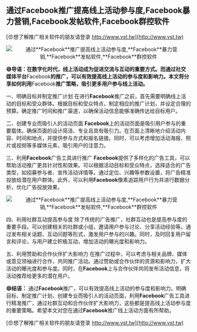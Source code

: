 ## **通过**Facebook**推广提高线上活动参与度,**Facebook**暴力营销,**Facebook**发帖软件,**Facebook**群控软件**

[😍想了解推广相关软件的朋友请登录 http://www.vst.tw](http://www.vst.tw)

 <center><img src="https://vst.tw/MP4/tuiguang/png/8.png" alt="通过**Facebook**推广提高线上活动参与度,**Facebook**暴力营销,**Facebook**发帖软件,**Facebook**群控软件"></center>

**😄导语：在数字化时代，线上活动成为促进交流与互动的重要方式。而通过社交媒体平台**Facebook**的推广，可以有效提高线上活动的参与度和影响力。本文将分享如何利用**Facebook**推广策略，吸引更多用户参与线上活动。**

一、明确目标并制定推广计划
在进行**Facebook**推广之前，首先需要明确线上活动的目标和受众群体。根据目标和受众特点，制定相应的推广计划，并设定合理的预算。确定推广时间和推广渠道，以确保活动信息能够准确传达给目标用户。

二、创建专业而吸引人的活动页面
**Facebook**上的活动页面是吸引用户参与的重要载体。确保页面的设计简洁、专业且具有吸引力。在页面上清晰地介绍活动内容、时间和地点，并提供参与方式和报名链接。同时，可以考虑增加活动海报、照片或视频等多媒体元素，吸引用户的注意力。

三、利用**Facebook**广告工具进行推广
**Facebook**提供了多样化的广告工具，可以帮助活动推广更具针对性和效果。可以根据活动目标和受众特点，选择适合的广告类型，如招募参与者、宣传活动详情等。通过定位、兴趣等参数设置，将广告精准投放给潜在用户群体。此外，可以利用**Facebook**像素追踪用户行为并进行数据分析，优化广告投放效果。

 <center><img src="https://vst.tw/MP4/tuiguang/png/7.png" alt="通过**Facebook**推广提高线上活动参与度,**Facebook**暴力营销,**Facebook**发帖软件,**Facebook**群控软件"></center>

四、利用社群互动提高参与度
除了传统的广告推广，社群互动也是提高参与度的重要手段。可以创建相关的社群或小组，邀请用户参与讨论、分享活动经验等。通过发布相关话题、互动问题等形式，激发用户参与的兴趣。同时，及时回复用户留言和评论，与用户建立积极互动，增加活动的曝光度和影响力。

五、利用赞助和合作伙伴扩大影响力
在推广过程中，可以考虑与相关品牌、媒体或意见领袖进行合作，共同推广活动。通过赞助或合作伙伴的资源和影响力，扩大活动的曝光度和参与度。同时，在**Facebook**上与合作伙伴共同发布活动信息，将活动推荐给更多的潜在用户。

**😄结语：**
通过**Facebook**推广，可以有效提高线上活动的参与度和影响力。明确目标、制定推广计划，创建专业而吸引人的活动页面，利用**Facebook**广告工具进行精准推广，通过社群互动和合作伙伴扩大影响力，这些都是提高线上活动参与度的重要策略。希望本文对您在通过**Facebook**推广线上活动方面有所帮助。

[😍想了解推广相关软件的朋友请登录 http://www.vst.tw](http://www.vst.tw)



